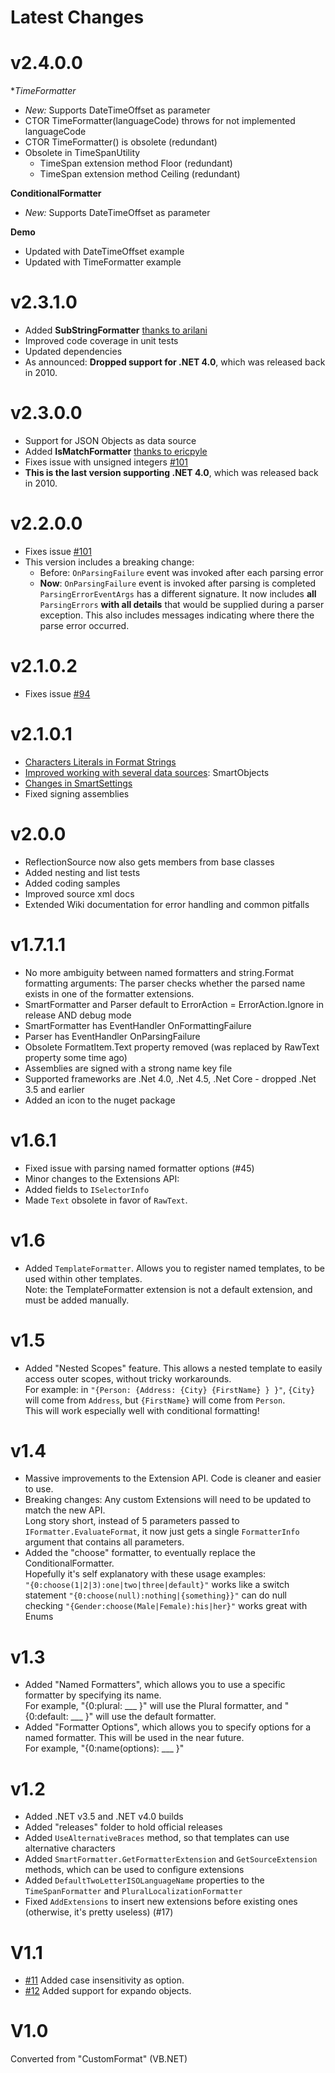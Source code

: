 Latest Changes
====

v2.4.0.0
===

**TimeFormatter*
* *New:* Supports DateTimeOffset as parameter
* CTOR TimeFormatter(languageCode) throws for not implemented languageCode
* CTOR TimeFormatter() is obsolete (redundant)
* Obsolete in TimeSpanUtility
  * TimeSpan extension method Floor (redundant)
  * TimeSpan extension method Ceiling (redundant)

**ConditionalFormatter**
* *New:* Supports DateTimeOffset as parameter

**Demo**
* Updated with DateTimeOffset example
* Updated with TimeFormatter example

v2.3.1.0
===
* Added **SubStringFormatter** [thanks to arilani](https://github.com/axuno/SmartFormat.NET/issues/80)
* Improved code coverage in unit tests
* Updated dependencies
* As announced: **Dropped support for .NET 4.0**, which was released back in 2010.

v2.3.0.0
===
* Support for JSON Objects as data source
* Added **IsMatchFormatter** [thanks to ericpyle](https://github.com/axuno/SmartFormat.NET/issues/88)
* Fixes issue with unsigned integers [#101](https://github.com/axuno/SmartFormat.NET/issues/108)
* **This is the last version supporting .NET 4.0**, which was released back in 2010.

v2.2.0.0
===
* Fixes issue [#101](https://github.com/axuno/SmartFormat.NET/issues/101)
* This version includes a breaking change:
   * Before: ```OnParsingFailure``` event was invoked after each parsing error
   * **Now**: ```OnParsingFailure``` event is invoked after parsing is completed
```ParsingErrorEventArgs``` has a different signature. It now includes **all** ```ParsingErrors``` **with all details** that would be supplied during a parser exception. This also includes messages indicating where there the parse error occurred.


v2.1.0.2
===
* Fixes issue [#94](https://github.com/axuno/SmartFormat.NET/issues/94)

v2.1.0.1
===

* [Characters Literals in Format Strings](https://github.com/axuno/SmartFormat.NET/wiki/Character-Literals-in-Format-Strings)
* [Improved working with several data sources](https://github.com/axuno/SmartFormat.NET/wiki/Several-Data-Sources): SmartObjects
* [Changes in SmartSettings](https://github.com/axuno/SmartFormat.NET/wiki/SmartSettings)
* Fixed signing assemblies

v2.0.0
====
* ReflectionSource now also gets members from base classes
* Added nesting and list tests
* Added coding samples
* Improved source xml docs
* Extended Wiki documentation for error handling and common pitfalls

v1.7.1.1
====
* No more ambiguity between named formatters and string.Format formatting arguments: The parser checks whether the parsed name exists in one of the formatter extensions. 
* SmartFormatter and Parser default to ErrorAction = ErrorAction.Ignore in release AND debug mode
* SmartFormatter has EventHandler OnFormattingFailure
* Parser has EventHandler OnParsingFailure
* Obsolete FormatItem.Text property removed (was replaced by RawText property some time ago)
* Assemblies are signed with a strong name key file
* Supported frameworks are .Net 4.0, .Net 4.5, .Net Core - dropped .Net 3.5 and earlier
* Added an icon to the nuget package

v1.6.1
====
- Fixed issue with parsing named formatter options (#45)
- Minor changes to the Extensions API:
 - Added fields to `ISelectorInfo`
 - Made `Text` obsolete in favor of `RawText`.

v1.6
====
- Added `TemplateFormatter`.
  Allows you to register named templates, to be used within other templates.  
  Note: the TemplateFormatter extension is not a default extension, and must be added manually.

v1.5
====
- Added "Nested Scopes" feature.  This allows a nested template to
  easily access outer scopes, without tricky workarounds.  
  For example: in `"{Person: {Address: {City} {FirstName} } }"`, 
  `{City}` will come from `Address`,
  but `{FirstName}` will come from `Person`.  
  This will work especially well with conditional formatting!
  

v1.4
====
- Massive improvements to the Extension API.  Code is cleaner and easier to use.
- Breaking changes: Any custom Extensions will need to be updated to match the new API.  
  Long story short, instead of 5 parameters passed to `IFormatter.EvaluateFormat`, 
  it now just gets a single `FormatterInfo` argument that contains all parameters.
- Added the "choose" formatter, to eventually replace the ConditionalFormatter.  
  Hopefully it's self explanatory with these usage examples:  
  `"{0:choose(1|2|3):one|two|three|default}"` works like a switch statement
  `"{0:choose(null):nothing|{something}}"` can do null checking
  `"{Gender:choose(Male|Female):his|her}"` works great with Enums


v1.3
====
- Added "Named Formatters", which allows you to use a
  specific formatter by specifying its name.  
  For example, "{0:plural: ___ }" will use the Plural formatter,
  and "{0:default: ___ }" will use the default formatter.
- Added "Formatter Options", which allows you to specify options
  for a named formatter.  This will be used in the near future.  
  For example, "{0:name(options): ___ }"

v1.2
====
- Added .NET v3.5 and .NET v4.0 builds
- Added "releases" folder to hold official releases
- Added `UseAlternativeBraces` method, so that templates can use alternative characters
- Added `SmartFormatter.GetFormatterExtension` and `GetSourceExtension` methods, 
  which can be used to configure extensions
- Added `DefaultTwoLetterISOLanguageName` properties to the `TimeSpanFormatter` and `PluralLocalizationFormatter`
- Fixed `AddExtensions` to insert new extensions before existing ones (otherwise, it's pretty useless) (#17)

V1.1
====
- [#11](#11) Added case insensitivity as option.
- [#12](#12) Added support for expando objects.

[#11]: https://github.com/axuno/SmartFormat.NET/pull/11
[#12]: https://github.com/axuno/SmartFormat.NET/pull/12

V1.0
====
Converted from "CustomFormat" (VB.NET) 
